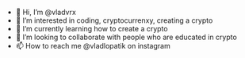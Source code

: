- 👋 Hi, I’m @vladvrx
- 👀 I’m interested in coding, cryptocurrenxy, creating a crypto
- 🌱 I’m currently learning how to create a crypto
- 💞️ I’m looking to collaborate with people who are educated in crypto
- 📫 How to reach me @vladlopatik on instagram
